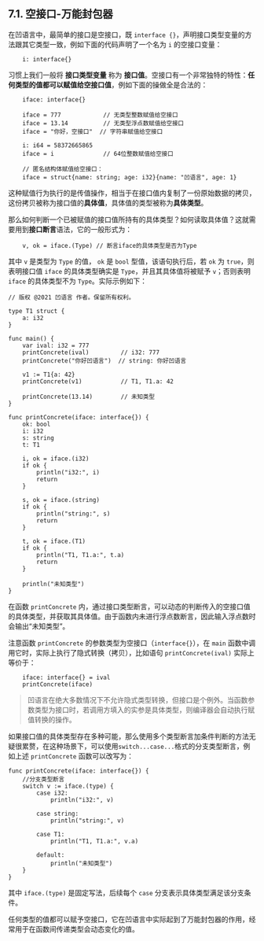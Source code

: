 ## 7.1. 空接口-万能封包器

在凹语言中，最简单的接口是空接口，既 `interface {}`，声明接口类型变量的方法跟其它类型一致，例如下面的代码声明了一个名为 `i` 的空接口变量：
```wa
    i: interface{}
```

习惯上我们一般将 **接口类型变量** 称为 **接口值**。空接口有一个非常独特的特性：**任何类型的值都可以赋值给空接口值**，例如下面的操做全是合法的：
```wa
    iface: interface{}

    iface = 777            // 无类型整数赋值给空接口
    iface = 13.14          // 无类型浮点数赋值给空接口
    iface = "你好，空接口"  // 字符串赋值给空接口

    i: i64 = 58372665865
    iface = i              // 64位整数赋值给空接口

    // 匿名结构体赋值给空接口：
    iface = struct{name: string; age: i32}{name: "凹语言", age: 1}
```

这种赋值行为执行的是传值操作，相当于在接口值内复制了一份原始数据的拷贝，这份拷贝被称为接口值的**具体值**，具体值的类型被称为**具体类型**。

那么如何判断一个已被赋值的接口值所持有的具体类型？如何读取具体值？这就需要用到**接口断言**语法，它的一般形式为：
```wa
    v, ok = iface.(Type) // 断言iface的具体类型是否为Type
```

其中 `v` 是类型为 `Type` 的值， `ok` 是 `bool` 型值，该语句执行后，若 `ok` 为 `true`，则表明接口值 `iface` 的具体类型确实是 `Type`，并且其具体值将被赋予 `v`；否则表明 `iface` 的具体类型不为 `Type`。实际示例如下：
```wa
// 版权 @2021 凹语言 作者。保留所有权利。

type T1 struct {
	a: i32
}

func main() {
	var ival: i32 = 777
	printConcrete(ival)         // i32: 777
	printConcrete("你好凹语言")  // string: 你好凹语言

	v1 := T1{a: 42}
	printConcrete(v1)           // T1, T1.a: 42

    printConcrete(13.14)        // 未知类型
}

func printConcrete(iface: interface{}) {
	ok: bool
	i: i32
	s: string
	t: T1

	i, ok = iface.(i32)
	if ok {
		println("i32:", i)
		return
	}

	s, ok = iface.(string)
	if ok {
		println("string:", s)
        return
	}

	t, ok = iface.(T1)
	if ok {
		println("T1, T1.a:", t.a)
        return
	}

    println("未知类型")
}
```

在函数 `printConcrete` 内，通过接口类型断言，可以动态的判断传入的空接口值的具体类型，并获取其具体值。由于函数内未进行浮点数断言，因此输入浮点数时会输出“未知类型”。

注意函数 `printConcrete` 的参数类型为空接口（`interface{}`），在 `main` 函数中调用它时，实际上执行了隐式转换（拷贝），比如语句 `printConcrete(ival)` 实际上等价于：
```wa
    iface: interface{} = ival
    printConcrete(iface)
```

> 凹语言在绝大多数情况下不允许隐式类型转换，但接口是个例外。当函数参数类型为接口时，若调用方填入的实参是具体类型，则编译器会自动执行赋值转换的操作。

如果接口值的具体类型存在多种可能，那么使用多个类型断言加条件判断的方法无疑很累赘，在这种场景下，可以使用`switch...case...`格式的分支类型断言，例如上述 `printConcrete` 函数可以改写为：
```wa
func printConcrete(iface: interface{}) {
	//分支类型断言
	switch v := iface.(type) {
		case i32:
			println("i32:", v)

		case string:
			println("string:", v)

		case T1:
			println("T1, T1.a:", v.a)

		default:
			println("未知类型")
	}
}
```

其中 `iface.(type)` 是固定写法，后续每个 `case` 分支表示具体类型满足该分支条件。

任何类型的值都可以赋予空接口，它在凹语言中实际起到了万能封包器的作用，经常用于在函数间传递类型会动态变化的值。